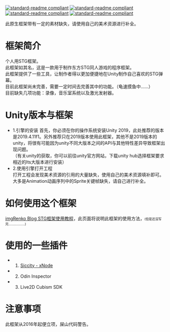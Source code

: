 [![standard-readme compliant](https://img.shields.io/badge/build-passing-brightgreen.svg?style=flat-square)](https://github.com/RichardLitt/standard-readme) [![standard-readme compliant](https://img.shields.io/badge/license-MIT-informational.svg?style=flat-square)](https://github.com/RichardLitt/standard-readme) [![standard-readme compliant](https://img.shields.io/badge/FrameworkVer-9.87-yellow.svg?style=flat-square)](https://github.com/RichardLitt/standard-readme) [![standard-readme compliant](https://img.shields.io/badge/UnityRequire-2019.4.11fLTS-yellow.svg?style=flat-square)](https://github.com/RichardLitt/standard-readme)


此原生框架带有一定的素材缺失，请使用自己的美术资源进行补全。

# 框架简介
个人用STG框架。  
此框架如其名，这是一款用于制作东方STG同人游戏的程序框架。  
此框架提供了一些工具，让制作者得以更加便捷地在Unity制作自己喜欢的STG弹幕。  
目前此框架尚未完善，需要一定时间去完善其中的功能。（龟速摸鱼中……）  
目前缺失几项功能：录像，音乐室系统以及激光发射器。  


# Unity版本与框架
* 1.引擎的安装
首先，你必须在你的操作系统安装Unity 2019，此处推荐的版本是2019.4.11f1。另外推荐只在2019版本使用此框架，其他不是2019版本的unity，将很有可能因为unity不同大版本之间的API与其他特性差异导致框架出现问题。  
（有关unity的获取，你可以前往unity官方网站，下载unity hub选择框架要求相近的lts大版本进行安装）  
* 2.使用引擎打开工程  
打开工程会发现美术资源的引用的大量缺失，使用自己的美术资源填补即可。大多是Animation动画序列中的Sprite关键帧缺失，请自己进行补全。  

# 如何使用这个框架
[imgRenko Blog STG框架使用教程](https://imgrenko.gitee.io/2021/03/12/TouHouSTGFrameWorkTutorials/)，此页面将说明此框架的使用方法，<font size = 1>(但是还没写完………………)</font>

# 使用的一些插件
* 1. [Siccity - xNode](https://github.com/Siccity/xNode)  
* 2. Odin Inspector  
* 3. Live2D Cubism SDK  

# 注意事项
此框架从2016年起便立项，屎山代码警告。
